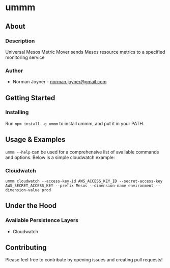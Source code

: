ummm
====================

## About

### Description
Universal Mesos Metric Mover sends Mesos resource metrics to a specified monitoring service

### Author
* Norman Joyner - norman.joyner@gmail.com

## Getting Started

### Installing
Run ```npm install -g ummm``` to install ummm, and put it in your PATH.

## Usage & Examples
```ummm --help``` can be used for a comprehensive list of available commands and options. Below is a simple cloudwatch example:

### Cloudwatch
```ummm cloudwatch --access-key-id AWS_ACCESS_KEY_ID --secret-access-key AWS_SECRET_ACCESS_KEY --prefix Mesos --dimension-name environment --dimension-value prod```

## Under the Hood

### Available Persistence Layers
* Cloudwatch

## Contributing
Please feel free to contribute by opening issues and creating pull requests!
